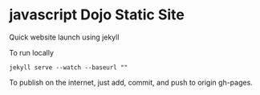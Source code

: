 # javascript Dojo Static Site
Quick website launch using jekyll

To run locally
```
jekyll serve --watch --baseurl ""
```

To publish on the internet, just add, commit, and push to origin gh-pages.
